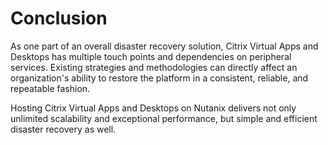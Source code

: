 # Conclusion

As one part of an overall disaster recovery solution, Citrix Virtual Apps and Desktops has multiple touch points and dependencies on peripheral services. Existing strategies and methodologies can directly affect an organization's ability to restore the platform in a consistent, reliable, and repeatable fashion.

Hosting Citrix Virtual Apps and Desktops on Nutanix delivers not only unlimited scalability and exceptional performance, but simple and efficient disaster recovery as well.